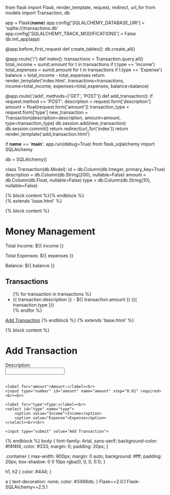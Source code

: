 from flask import Flask, render_template, request, redirect, url_for
from models import Transaction, db

app = Flask(__name__)
app.config['SQLALCHEMY_DATABASE_URI'] = 'sqlite:///transactions.db'
app.config['SQLALCHEMY_TRACK_MODIFICATIONS'] = False
db.init_app(app)

@app.before_first_request
def create_tables():
    db.create_all()

@app.route('/')
def index():
    transactions = Transaction.query.all()
    total_income = sum(t.amount for t in transactions if t.type == 'Income')
    total_expenses = sum(t.amount for t in transactions if t.type == 'Expense')
    balance = total_income - total_expenses
    return render_template('index.html', transactions=transactions, income=total_income, expenses=total_expenses, balance=balance)

@app.route('/add', methods=['GET', 'POST'])
def add_transaction():
    if request.method == 'POST':
        description = request.form['description']
        amount = float(request.form['amount'])
        transaction_type = request.form['type']
        new_transaction = Transaction(description=description, amount=amount, type=transaction_type)
        db.session.add(new_transaction)
        db.session.commit()
        return redirect(url_for('index'))
    return render_template('add_transaction.html')

if __name__ == '__main__':
    app.run(debug=True)
from flask_sqlalchemy import SQLAlchemy

db = SQLAlchemy()

class Transaction(db.Model):
    id = db.Column(db.Integer, primary_key=True)
    description = db.Column(db.String(200), nullable=False)
    amount = db.Column(db.Float, nullable=False)
    type = db.Column(db.String(10), nullable=False)
<!DOCTYPE html>
<html lang="en">
<head>
    <meta charset="UTF-8">
    <meta name="viewport" content="width=device-width, initial-scale=1.0">
    <title>Money Management App</title>
    <link rel="stylesheet" href="{{ url_for('static', filename='styles.css') }}">
</head>
<body>
    <div class="container">
        {% block content %}{% endblock %}
    </div>
</body>
</html>
{% extends 'base.html' %}

{% block content %}
<h1>Money Management</h1>
<p>Total Income: ${{ income }}</p>
<p>Total Expenses: ${{ expenses }}</p>
<p>Balance: ${{ balance }}</p>

<h2>Transactions</h2>
<ul>
    {% for transaction in transactions %}
    <li>{{ transaction.description }} - ${{ transaction.amount }} ({{ transaction.type }})</li>
    {% endfor %}
</ul>

<a href="{{ url_for('add_transaction') }}">Add Transaction</a>
{% endblock %}
{% extends 'base.html' %}

{% block content %}
<h1>Add Transaction</h1>
<form method="POST">
    <label for="description">Description:</label><br>
    <input type="text" id="description" name="description" required><br><br>
    
    <label for="amount">Amount:</label><br>
    <input type="number" id="amount" name="amount" step="0.01" required><br><br>

    <label for="type">Type:</label><br>
    <select id="type" name="type">
        <option value="Income">Income</option>
        <option value="Expense">Expense</option>
    </select><br><br>
    
    <input type="submit" value="Add Transaction">
</form>
{% endblock %}
body {
    font-family: Arial, sans-serif;
    background-color: #f4f4f4;
    color: #333;
    margin: 0;
    padding: 20px;
}

.container {
    max-width: 800px;
    margin: 0 auto;
    background: #fff;
    padding: 20px;
    box-shadow: 0 0 10px rgba(0, 0, 0, 0.1);
}

h1, h2 {
    color: #444;
}

a {
    text-decoration: none;
    color: #3498db;
}
Flask==2.0.1
Flask-SQLAlchemy==2.5.1
